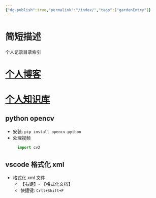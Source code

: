 ```yaml
---
{"dg-publish":true,"permalink":"/index/","tags":["gardenEntry"]}
---
```


# 简短描述

个人记录目录索引

# [个人博客](个人博客/个人博客)
# [个人知识库](个人知识库/知识库)

## python opencv
  - 安装: `pip install opencv-python`
  - 处理视频
    ```python
      import cv2
    ```
## vscode 格式化 xml
  - 格式化 xml 文件
    - 【右键】- 【格式化文档】
    - 快捷键: `Crtl+Shift+F`
